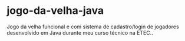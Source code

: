 # jogo-da-velha-java
Jogo da velha funcional e com sistema de cadastro/login de jogadores desenvolvido em Java durante meu curso técnico na ETEC..
